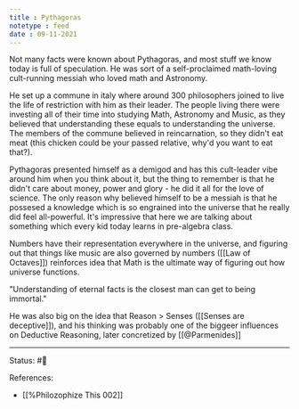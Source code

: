 ```yaml
---
title : Pythagoras
notetype : feed
date : 09-11-2021
---
```



Not many facts were known about Pythagoras, and most stuff we know today is full of speculation. He was sort of a self-proclaimed math-loving cult-running messiah who loved math and Astronomy.

He set up a commune in italy where around 300 philosophers joined to live the life of restriction with him as their leader. The people living there were investing all of their time into studying Math, Astronomy and Music, as they believed that understanding these equals to understanding the universe. The members of the commune believed in reincarnation, so they didn't eat meat (this chicken could be your passed relative, why'd you want to eat that?).

Pythagoras presented himself as a demigod and has this cult-leader vibe around him when you think about it, but the thing to remember is that he didn't care about money, power and glory - he did it all for the love of science. The only reason why believed himself to be a messiah is that he possesed a knowledge which is so engrained into the universe that he really did feel all-powerful. It's impressive that here we are talking about something which every kid today learns in pre-algebra class.

Numbers have their representation everywhere in the universe, and figuring out that things like music are also governed by numbers ([[Law of Octaves]]) reinforces idea that Math is the ultimate way of figuring out how universe functions. 

"Understanding of eternal facts is the closest man can get to being immortal."

He was also big on the idea that Reason > Senses ([[Senses are deceptive]]), and his thinking was probably one of the biggeer influences on Deductive Reasoning, later concretized by [[@Parmenides]]



-----

Status: #🌱 

References:
- [[%Philozophize This 002]]
